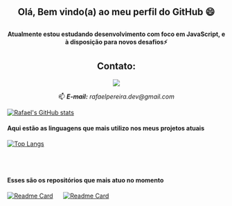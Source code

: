 <h2 align="center">Olá, Bem vindo(a) ao meu perfil do GitHub 😄<h2>
<h4 align="center">Atualmente estou estudando desenvolvimento com foco em JavaScript, e à disposição para novos desafios⚡</h4>

<h2 align="center">Contato:</h2>

<a href="https://www.linkedin.com/in/rafael-pereira-924286a4/">
    <p align ="center">
    <img src="https://img.shields.io/badge/linkedin-%230077B5.svg?&style=for-the-badge&logo=linkedin&logoColor=white" /></p></a>
    
  
  <p align="center"> 📫 <i><b>E-mail:</b> rafaelpereira.dev@gmail.com</i></p>


<!-- <details closed>
    <summary><b>Resumo Profissional</b> :point_left: <b>(clique aqui)</b> :nerd_face: </summary>
    <br>
    
<b>Segue minha Formação</b> :man_student:
<ul>
    <li>Faculdade Impacta Tecnologia - Redes de Computadores: Formado(Ago/2017 à Dez/2019)</li>
    <li>Faculdades Integradas Campos Salles - Sistemas de Informação : trancado (Jan/2016 à Jul/2017)
    <li>ETEC Caieiras - Informática para Internet: Formado(Jan/2014 à Dez/2015)</li>
</ul>
<b> Experiência :older_man:</b>
    <ul>
        <li>Iterative : Analista de Suporte e Infraestrutura - <b>atual</b></li>
        Fique a vontade para ver mais experiências, só clicar no botão do Linkedin =) :point_up:
    </ul>
    <b>Certificações :newspaper_roll:</b>
    <ul>
        <li>Microsoft : Azure Fundamentals Obtida em 06/2021 CREDENCIAL: https://www.credly.com/badges/2b09e0b8-8945-4b6d-b2da-6121dc729b6a?source=linked_in_profile</li>
    </ul>
</details> -->

[![Rafael's GitHub stats](https://github-readme-stats.vercel.app/api?username=rafaelpereiradev&theme=buefy)](https://github.com/rafaelpereiradev/github-readme-stats)

<h4>Aqui estão as linguagens que mais utilizo nos meus projetos atuais</h4>
    
[![Top Langs](https://github-readme-stats.vercel.app/api/top-langs/?username=rafaelpereiradev&theme=buefy&layout=compact)](https://github.com/rafaelpereiradev/github-readme-stats)
    
<br><br>
 <h4>Esses são os repositórios que mais atuo no momento</h4>
    
[![Readme Card](https://github-readme-stats.vercel.app/api/pin/?username=rafaelpereiradev&repo=javascript-estudos&theme=dark)](https://github.com/rafaelpereiradev/javascript-estudos)
&nbsp;&nbsp;&nbsp;&nbsp;
[![Readme Card](https://github-readme-stats.vercel.app/api/pin/?username=rafaelpereiradev&repo=pair-programming&theme=dark)](https://github.com/rafaelpereiradev/pair-programming)



